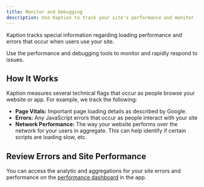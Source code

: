 ```yaml
---
title: Monitor and Debugging
description: Use Kaption to track your site's performance and monitor for issues with errors and broken UI
---
```


Kaption tracks special information regarding loading performance and errors that occur when users use your site.

Use the performance and debugging tools to monitor and rapidly respond to issues.

## How It Works

Kaption measures several technical flags that occur as people browse your website or app. For example, we track the following:

- **Page Vitals:** Important page loading details as described by Google.
- **Errors:** Any JavaScript errors that occur as people interact with your site
- **Network Performance:** The way your website performs over the network for your users in aggregate. This can help identify if certain scripts are loading slow, etc.

## Review Errors and Site Performance

You can access the analytic and aggregations for your site errors and performance on the [performance dashboard](https://app.kaption.co/site/_id_/dash/performance) in the app.
